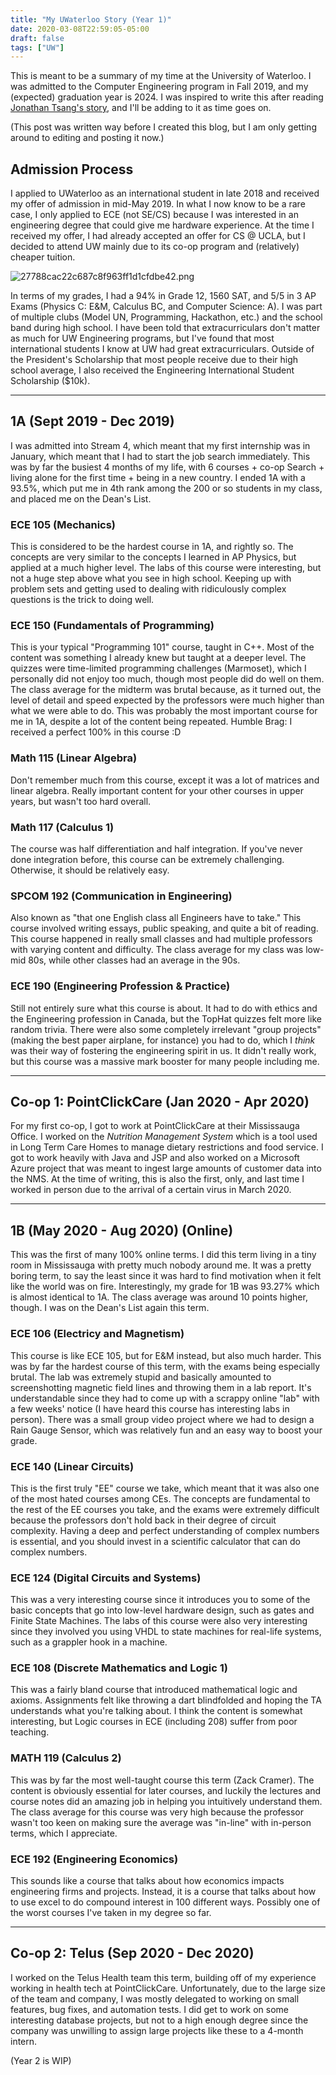 ```yaml
---
title: "My UWaterloo Story (Year 1)"
date: 2020-03-08T22:59:05-05:00
draft: false
tags: ["UW"]
---
```


This is meant to be a summary of my time at the University of Waterloo. I was admitted to the Computer Engineering program in Fall 2019, and my (expected) graduation year is 2024. I was inspired to write this after reading [Jonathan Tsang's story](https://jonathantsang.github.io/my-story/), and I'll be adding to it as time goes on. 

(This post was written way before I created this blog, but I am only getting around to editing and posting it now.)

## Admission Process
I applied to UWaterloo as an international student in late 2018 and received my offer of admission in mid-May 2019. In what I now know to be a rare case, I only applied to ECE (not SE/CS) because I was interested in an engineering degree that could give me hardware experience. At the time I received my offer, I had already accepted an offer for CS @ UCLA, but I decided to attend UW mainly due to its co-op program and (relatively) cheaper tuition. 

![27788cac22c687c8f963ff1d1cfdbe42.png](../uw_story/27788cac22c687c8f963ff1d1cfdbe42.png#center)

In terms of my grades, I had a 94% in Grade 12, 1560 SAT, and 5/5 in 3 AP Exams (Physics C: E&M, Calculus BC, and Computer Science: A). I was part of multiple clubs (Model UN, Programming, Hackathon, etc.) and the school band during high school. I have been told that extracurriculars don't matter as much for UW Engineering programs, but I've found that most international students I know at UW had great extracurriculars. Outside of the President's Scholarship that most people receive due to their high school average, I also received the Engineering International Student Scholarship ($10k).

---

## 1A (Sept 2019 - Dec 2019)
I was admitted into Stream 4, which meant that my first internship was in January, which meant that I had to start the job search immediately. This was by far the busiest 4 months of my life, with 6 courses + co-op Search + living alone for the first time + being in a new country. I ended 1A with a 93.5%, which put me in 4th rank among the 200 or so students in my class, and placed me on the Dean's List. 

### ECE 105 (Mechanics)
This is considered to be the hardest course in 1A, and rightly so. The concepts are very similar to the concepts I learned in AP Physics, but applied at a much higher level. The labs of this course were interesting, but not a huge step above what you see in high school. Keeping up with problem sets and getting used to dealing with ridiculously complex questions is the trick to doing well.

### ECE 150 (Fundamentals of Programming)
This is your typical "Programming 101" course, taught in C++. Most of the content was something I already knew but taught at a deeper level. The quizzes were time-limited programming challenges (Marmoset), which I personally did not enjoy too much, though most people did do well on them. The class average for the midterm was brutal because, as it turned out, the level of detail and speed expected by the professors were much higher than what we were able to do. This was probably the most important course for me in 1A, despite a lot of the content being repeated. Humble Brag: I received a perfect 100% in this course :D

### Math 115 (Linear Algebra)
Don't remember much from this course, except it was a lot of matrices and linear algebra. Really important content for your other courses in upper years, but wasn't too hard overall.

### Math 117 (Calculus 1)
The course was half differentiation and half integration. If you've never done integration before, this course can be extremely challenging. Otherwise, it should be relatively easy.

### SPCOM 192 (Communication in Engineering)
Also known as "that one English class all Engineers have to take." This course involved writing essays, public speaking, and quite a bit of reading. This course happened in really small classes and had multiple professors with varying content and difficulty. The class average for my class was low-mid 80s, while other classes had an average in the 90s. 

### ECE 190 (Engineering Profession & Practice)
Still not entirely sure what this course is about. It had to do with ethics and the Engineering profession in Canada, but the TopHat quizzes felt more like random trivia. There were also some completely irrelevant "group projects" (making the best paper airplane, for instance) you had to do, which I *think* was their way of fostering the engineering spirit in us. It didn't really work, but this course was a massive mark booster for many people including me.

---

## Co-op 1: PointClickCare (Jan 2020 - Apr 2020)
For my first co-op, I got to work at PointClickCare at their Mississauga Office. I worked on the *Nutrition Management System* which is a tool used in Long Term Care Homes to manage dietary restrictions and food service. I got to work heavily with Java and JSP and also worked on a Microsoft Azure project that was meant to ingest large amounts of customer data into the NMS. At the time of writing, this is also the first, only, and last time I worked in person due to the arrival of a certain virus in March 2020.

---

## 1B (May 2020 - Aug 2020) (Online)
This was the first of many 100% online terms. I did this term living in a tiny room in Mississauga with pretty much nobody around me. It was a pretty boring term, to say the least since it was hard to find motivation when it felt like the world was on fire. Interestingly, my grade for 1B was 93.27% which is almost identical to 1A. The class average was around 10 points higher, though. I was on the Dean's List again this term.

### ECE 106 (Electricy and Magnetism)
This course is like ECE 105, but for E&M instead, but also much harder. This was by far the hardest course of this term, with the exams being especially brutal. The lab was extremely stupid and basically amounted to screenshotting magnetic field lines and throwing them in a lab report. It's understandable since they had to come up with a scrappy online "lab" with a few weeks' notice (I have heard this course has interesting labs in person). There was a small group video project where we had to design a Rain Gauge Sensor, which was relatively fun and an easy way to boost your grade.

### ECE 140 (Linear Circuits)
This is the first truly "EE" course we take, which meant that it was also one of the most hated courses among CEs. The concepts are fundamental to the rest of the EE courses you take, and the exams were extremely difficult because the professors don't hold back in their degree of circuit complexity. Having a deep and perfect understanding of complex numbers is essential, and you should invest in a scientific calculator that can do complex numbers.

### ECE 124 (Digital Circuits and Systems)
This was a very interesting course since it introduces you to some of the basic concepts that go into low-level hardware design, such as gates and Finite State Machines. The labs of this course were also very interesting since they involved you using VHDL to state machines for real-life systems, such as a grappler hook in a machine. 

### ECE 108 (Discrete Mathematics and Logic 1)
This was a fairly bland course that introduced mathematical logic and axioms. Assignments felt like throwing a dart blindfolded and hoping the TA understands what you're talking about. I think the content is somewhat interesting, but Logic courses in ECE (including 208) suffer from poor teaching.

### MATH 119 (Calculus 2)
This was by far the most well-taught course this term (Zack Cramer). The content is obviously essential for later courses, and luckily the lectures and course notes did an amazing job in helping you intuitively understand them. The class average for this course was very high because the professor wasn't too keen on making sure the average was "in-line" with in-person terms, which I appreciate.

### ECE 192 (Engineering Economics)
This sounds like a course that talks about how economics impacts engineering firms and projects. Instead, it is a course that talks about how to use excel to do compound interest in 100 different ways. Possibly one of the worst courses I've taken in my degree so far. 

---

## Co-op 2: Telus (Sep 2020 - Dec 2020)
I worked on the Telus Health team this term, building off of my experience working in health tech at PointClickCare. Unfortunately, due to the large size of the team and company, I was mostly delegated to working on small features, bug fixes, and automation tests. I did get to work on some interesting database projects, but not to a high enough degree since the company was unwilling to assign large projects like these to a 4-month intern.
 
(Year 2 is WIP)


